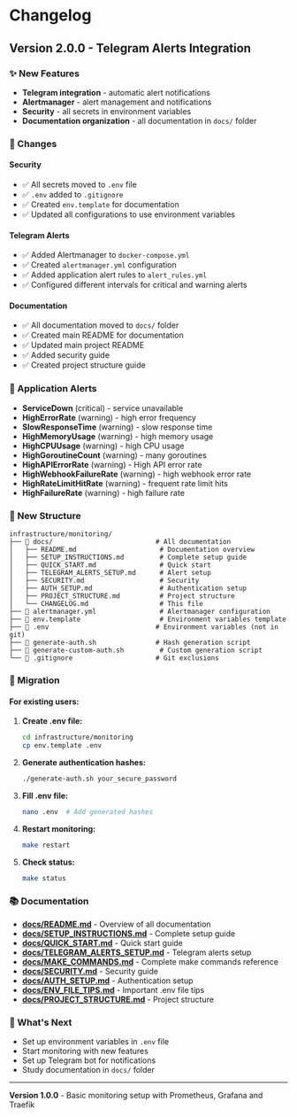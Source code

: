 # Changelog

## Version 2.0.0 - Telegram Alerts Integration

### ✨ New Features

- **Telegram integration** - automatic alert notifications
- **Alertmanager** - alert management and notifications
- **Security** - all secrets in environment variables
- **Documentation organization** - all documentation in `docs/` folder

### 🔧 Changes

#### Security
- ✅ All secrets moved to `.env` file
- ✅ `.env` added to `.gitignore`
- ✅ Created `env.template` for documentation
- ✅ Updated all configurations to use environment variables

#### Telegram Alerts
- ✅ Added Alertmanager to `docker-compose.yml`
- ✅ Created `alertmanager.yml` configuration
- ✅ Added application alert rules to `alert_rules.yml`
- ✅ Configured different intervals for critical and warning alerts

#### Documentation
- ✅ All documentation moved to `docs/` folder
- ✅ Created main README for documentation
- ✅ Updated main project README
- ✅ Added security guide
- ✅ Created project structure guide

### 🚨 Application Alerts

- **ServiceDown** (critical) - service unavailable
- **HighErrorRate** (warning) - high error frequency
- **SlowResponseTime** (warning) - slow response time
- **HighMemoryUsage** (warning) - high memory usage
- **HighCPUUsage** (warning) - high CPU usage
- **HighGoroutineCount** (warning) - many goroutines
- **HighAPIErrorRate** (warning) - High API error rate
- **HighWebhookFailureRate** (warning) - high webhook error rate
- **HighRateLimitHitRate** (warning) - frequent rate limit hits
- **HighFailureRate** (warning) - high failure rate

### 📁 New Structure

```
infrastructure/monitoring/
├── 📁 docs/                          # All documentation
│   ├── README.md                     # Documentation overview
│   ├── SETUP_INSTRUCTIONS.md         # Complete setup guide
│   ├── QUICK_START.md                # Quick start
│   ├── TELEGRAM_ALERTS_SETUP.md      # Alert setup
│   ├── SECURITY.md                   # Security
│   ├── AUTH_SETUP.md                 # Authentication setup
│   ├── PROJECT_STRUCTURE.md          # Project structure
│   └── CHANGELOG.md                  # This file
├── 📄 alertmanager.yml                # Alertmanager configuration
├── 📄 env.template                    # Environment variables template
├── 📄 .env                           # Environment variables (not in git)
├── 📄 generate-auth.sh               # Hash generation script
├── 📄 generate-custom-auth.sh         # Custom generation script
└── 📄 .gitignore                     # Git exclusions
```

### 🔄 Migration

#### For existing users:

1. **Create .env file:**
   ```bash
   cd infrastructure/monitoring
   cp env.template .env
   ```

2. **Generate authentication hashes:**
   ```bash
   ./generate-auth.sh your_secure_password
   ```

3. **Fill .env file:**
   ```bash
   nano .env  # Add generated hashes
   ```

4. **Restart monitoring:**
   ```bash
   make restart
   ```

5. **Check status:**
   ```bash
   make status
   ```

### 📚 Documentation

- **[docs/README.md](README.md)** - Overview of all documentation
- **[docs/SETUP_INSTRUCTIONS.md](SETUP_INSTRUCTIONS.md)** - Complete setup guide
- **[docs/QUICK_START.md](QUICK_START.md)** - Quick start guide
- **[docs/TELEGRAM_ALERTS_SETUP.md](TELEGRAM_ALERTS_SETUP.md)** - Telegram alerts setup
- **[docs/MAKE_COMMANDS.md](MAKE_COMMANDS.md)** - Complete make commands reference
- **[docs/SECURITY.md](SECURITY.md)** - Security guide
- **[docs/AUTH_SETUP.md](AUTH_SETUP.md)** - Authentication setup
- **[docs/ENV_FILE_TIPS.md](ENV_FILE_TIPS.md)** - Important .env file tips
- **[docs/PROJECT_STRUCTURE.md](PROJECT_STRUCTURE.md)** - Project structure

### 🎯 What's Next

- Set up environment variables in `.env` file
- Start monitoring with new features
- Set up Telegram bot for notifications
- Study documentation in `docs/` folder

---

**Version 1.0.0** - Basic monitoring setup with Prometheus, Grafana and Traefik